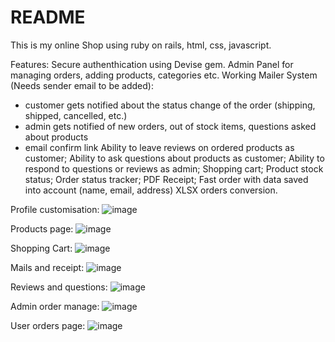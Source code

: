 # README

This is my online Shop using ruby on rails, html, css, javascript.

Features:
Secure authenthication using Devise gem.
Admin Panel for managing orders, adding products, categories etc.
Working Mailer System (Needs sender email to be added):
- customer gets notified about the status change of the order (shipping, shipped, cancelled, etc.)
- admin gets notified of new orders, out of stock items, questions asked about products
- email confirm link
Ability to leave reviews on ordered products as customer;
Ability to ask questions about products as customer;
Ability to respond to questions or reviews as admin;
Shopping cart;
Product stock status;
Order status tracker;
PDF Receipt;
Fast order with data saved into account (name, email, address)
XLSX orders conversion.

Profile customisation:
![image](https://github.com/borsadavid/OnlineShop-Rails/assets/117517496/541d7e62-1909-4bc2-a559-556a5d6a4e75)

Products page:
![image](https://github.com/borsadavid/OnlineShop-Rails/assets/117517496/e1841283-fe9a-48a2-9794-9a22381566fa)

Shopping Cart:
![image](https://github.com/borsadavid/OnlineShop-Rails/assets/117517496/42668410-3677-41d6-aa7b-90e6db0352d1)

Mails and receipt:
![image](https://github.com/borsadavid/OnlineShop-Rails/assets/117517496/1def105d-4815-4f6a-8c80-020dbf95efb7)

Reviews and questions:
![image](https://github.com/borsadavid/OnlineShop-Rails/assets/117517496/8433e2c3-2e5f-4486-9574-1b4cd323c538)

Admin order manage:
![image](https://github.com/borsadavid/OnlineShop-Rails/assets/117517496/1f37aba4-8f00-47ad-81a3-bf9121ef924a)

User orders page:
![image](https://github.com/borsadavid/OnlineShop-Rails/assets/117517496/fbd8fd47-a69d-4b6a-bad9-552335644c33)









